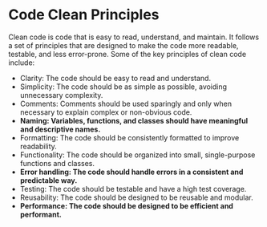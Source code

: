 # Code Clean Principles

Clean code is code that is easy to read, understand, and maintain. It follows a set of principles that are designed to make the code more readable, testable, and less error-prone. Some of the key principles of clean code include:

- Clarity: The code should be easy to read and understand.
- Simplicity: The code should be as simple as possible, avoiding unnecessary complexity.
- Comments: Comments should be used sparingly and only when necessary to explain complex or non-obvious code.
- **Naming: Variables, functions, and classes should have meaningful and descriptive names.**
- Formatting: The code should be consistently formatted to improve readability.
- Functionality: The code should be organized into small, single-purpose functions and classes.
- **Error handling: The code should handle errors in a consistent and predictable way.**
- Testing: The code should be testable and have a high test coverage.
- Reusability: The code should be designed to be reusable and modular.
- **Performance: The code should be designed to be efficient and performant.**